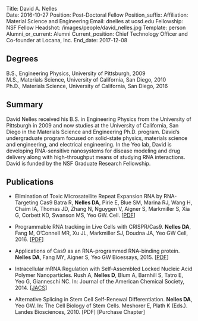 Title: David A. Nelles<br>
Date: 2016-10-27
Position: Post-Doctoral Fellow
Position_suffix: 
Affiliation: Material Science and Engineering
Email: dnelles at ucsd.edu
Fellowship:  NSF Fellow
Headshot: /images/people/david_nelles.jpg
Template: person
Alumni_or_current: Alumni
Current_position: Chief Technology Officer and Co-founder at Locana, Inc.
End_date: 2017-12-08
<!-- Status: draft -->

## Degrees

B.S., Engineering Physics, University of Pittsburgh, 2009<br>
M.S., Materials Science, University of California, San Diego, 2010<br>
Ph.D., Materials Science, University of California, San Diego, 2016<br>

## Summary

David Nelles received his B.S. in Engineering Physics from the University of Pittsburgh in 2009 and now studies at the University of California, San Diego in the Materials Science and Engineering Ph.D. program. David’s undergraduate program focused on solid-state physics, materials science and engineering, and electrical engineering. In the Yeo lab, David is developing RNA-sensitive nanosystems for disease modeling and drug delivery along with high-throughput means of studying RNA interactions. David is funded by the NSF Graduate Research Fellowship.

## Publications

* Elimination of Toxic Microsatellite Repeat Expansion RNA by RNA-Targeting Cas9 Batra R, **Nelles DA**, Pirie E, Blue SM, Marina RJ, Wang H, Chaim IA, Thomas JD, Zhang N, Nguygen V, Aigner S, Markmiller S, Xia G, Corbett KD, Swanson MS, Yeo GW. Cell. [[PDF](/papers/2017/Ron_cell_2017.pdf)]  

* Programmable RNA tracking in Live Cells with CRISPR/Cas9. **Nelles DA**, Fang M, O’Connell MR, Xu JL, Markmiller SJ, Doudna JA, Yeo GW Cell, 2016. [[PDF](/papers/2016/nelles_rcas9_2016.pdf)] 

* Applications of Cas9 as an RNA-programmed RNA-binding protein. **Nelles DA**, Fang MY, Aigner S, Yeo GW
Bioessays, 2015. [[PDF](http://onlinelibrary.wiley.com/resolve/doi?DOI=10.1002/bies.201500001)]

* Intracellular mRNA Regulation with Self-Assembled Locked Nucleic Acid Polymer Nanoparticles. Rush A, **Nelles D**, Blum A,  Barnhill S, Tatro E, Yeo G, Gianneschi NC. In: Journal of the American Chemical Society, 2014. [[JACS](http://pubs.acs.org/doi/abs/10.1021/ja503598z)]

* Alternative Splicing in Stem Cell Self-Renewal Differentiation. **Nelles DA**, Yeo GW. In: The Cell Biology of Stem Cells. Meshorer E, Plath K (Eds.). Landes Biosciences, 2010. [PDF] [Purchase Chapter]


